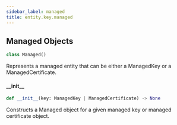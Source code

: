 ```yaml
---
sidebar_label: managed
title: entity.key.managed
---
```


## Managed Objects

```python
class Managed()
```

Represents a managed entity that can be either a ManagedKey or a ManagedCertificate.

#### \_\_init\_\_

```python
def __init__(key: ManagedKey | ManagedCertificate) -> None
```

Constructs a Managed object for a given managed key or managed certificate object.



